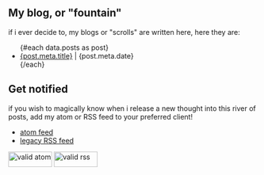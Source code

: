 <script>
	export let data;
	import validrss from "/assets/buttons/validrss.png";
	import validatom from "/assets/buttons/validatom.png";
</script>

<style>
img {
    width: 88px;
    height: 31px;
}
</style>

## My blog, or "fountain"

if i ever decide to, my blogs or "scrolls" are written here, here they are:

<ul>
{#each data.posts as post}
<li><a href="{post.path}">{post.meta.title}</a> | {post.meta.date}</li>
{/each}
</ul>

## Get notified

if you wish to magically know when i release a new thought into this river of posts, add my atom or RSS feed to your preferred client!

- [<i class="fa-solid fa-atom"></i> atom feed](/blog/atom.xml)
- [<i class="fa-solid fa-rss"></i> legacy RSS feed](/blog/rss.xml)

[![valid atom]({validatom})](https://validator.w3.org/feed/check.cgi?url=https%3A//t480.dev/blog/atom.xml)
[![valid rss]({validrss})](https://validator.w3.org/feed/check.cgi?url=https%3A//t480.dev/blog/rss.xml)
